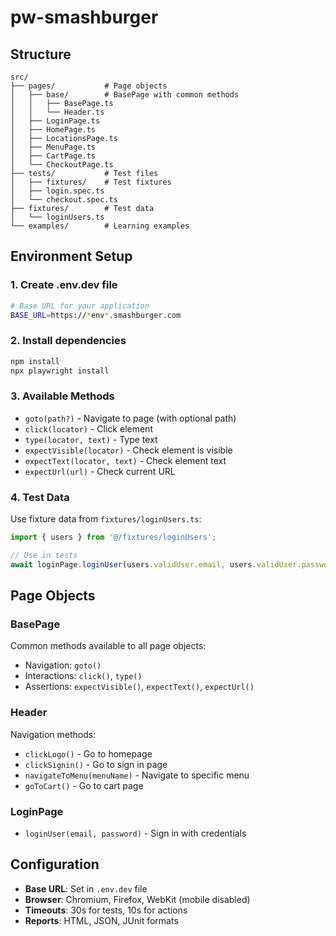 # pw-smashburger

## Structure

```
src/
├── pages/           # Page objects
│   ├── base/        # BasePage with common methods
│   │   ├── BasePage.ts
│   │   └── Header.ts
│   ├── LoginPage.ts
│   ├── HomePage.ts
│   ├── LocationsPage.ts
│   ├── MenuPage.ts
│   ├── CartPage.ts
│   └── CheckoutPage.ts
├── tests/           # Test files
│   ├── fixtures/    # Test fixtures
│   ├── login.spec.ts
│   └── checkout.spec.ts
├── fixtures/        # Test data
│   └── loginUsers.ts
└── examples/        # Learning examples
```

## Environment Setup

### 1. Create .env.dev file
```bash
# Base URL for your application
BASE_URL=https://*env*.smashburger.com
```

### 2. Install dependencies
```bash
npm install
npx playwright install
```

### 3. Available Methods
- `goto(path?)` - Navigate to page (with optional path)
- `click(locator)` - Click element
- `type(locator, text)` - Type text
- `expectVisible(locator)` - Check element is visible
- `expectText(locator, text)` - Check element text
- `expectUrl(url)` - Check current URL

### 4. Test Data
Use fixture data from `fixtures/loginUsers.ts`:
```typescript
import { users } from '@/fixtures/loginUsers';

// Use in tests
await loginPage.loginUser(users.validUser.email, users.validUser.password);
```

## Page Objects

### BasePage
Common methods available to all page objects:
- Navigation: `goto()`
- Interactions: `click()`, `type()`
- Assertions: `expectVisible()`, `expectText()`, `expectUrl()`

### Header
Navigation methods:
- `clickLogo()` - Go to homepage
- `clickSignin()` - Go to sign in page
- `navigateToMenu(menuName)` - Navigate to specific menu
- `goToCart()` - Go to cart page

### LoginPage
- `loginUser(email, password)` - Sign in with credentials

## Configuration

- **Base URL**: Set in `.env.dev` file
- **Browser**: Chromium, Firefox, WebKit (mobile disabled)
- **Timeouts**: 30s for tests, 10s for actions
- **Reports**: HTML, JSON, JUnit formats